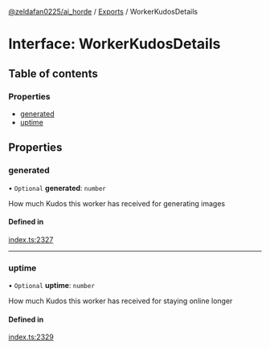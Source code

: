 [@zeldafan0225/ai_horde](../README.md) / [Exports](../modules.md) / WorkerKudosDetails

# Interface: WorkerKudosDetails

## Table of contents

### Properties

- [generated](WorkerKudosDetails.md#generated)
- [uptime](WorkerKudosDetails.md#uptime)

## Properties

### generated

• `Optional` **generated**: `number`

How much Kudos this worker has received for generating images

#### Defined in

[index.ts:2327](https://github.com/ZeldaFan0225/ai_horde/blob/1d5fbc0/index.ts#L2327)

___

### uptime

• `Optional` **uptime**: `number`

How much Kudos this worker has received for staying online longer

#### Defined in

[index.ts:2329](https://github.com/ZeldaFan0225/ai_horde/blob/1d5fbc0/index.ts#L2329)
